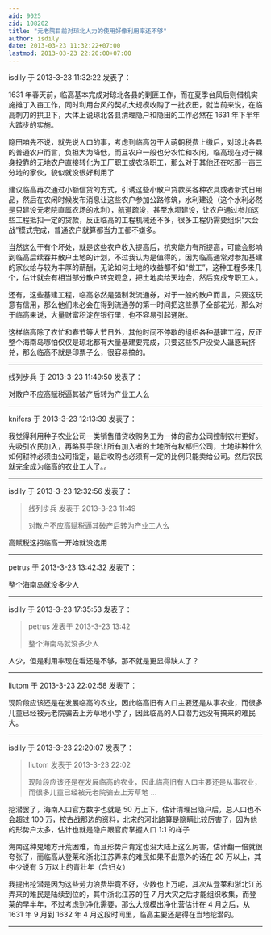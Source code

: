 ```yaml
---
aid: 9025
zid: 108202
title: "元老院目前对琼北人力的使用好像利用率还不够"
author: isdily
date: 2013-03-23 11:32:22+07:00
lastmod: 2013-03-23 22:20:00+07:00
---
```


isdily 于 2013-3-23 11:32:22 发表了：

1631 年春天前，临高基本完成对琼北各县的剿匪工作，而在夏季台风后则借机实施摊丁入亩工作，同时利用台风的契机大规模收购了一批农田，就当前来说，在临高刺刀的拱卫下，大体上说琼北各县清理隐户和隐田的工作必然在 1631 年下半年大踏步的实施。

隐田咱先不说，就先说人口的事，考虑到临高包干大萌朝税费上缴后，对琼北各县的普通农户而言，负担大为降低，而且农户一般也分农忙和农闲，临高现在对于裸身投靠的无地农户直接转化为工厂职工或农场职工，那么对于其他还在吃那一亩三分地的家伙，貌似就没很好利用了

建议临高再次通过小额信贷的方式，引诱这些小散户贷款买各种农具或者新式日用品，然后在农闲时候发布消息让这些农户参加公路修筑，水利建设（这个水利必然是只建设元老院直属农场的水利），航道疏浚，甚至水坝建设，让农户通过参加这些工程抵扣一定的贷款，反正临高的工程机械还不多，很多工程仍需要组织“大会战”模式完成，普通农户就算都当力工都不嫌多。

当然这么干有个坏处，就是这些农户收入提高后，抗灾能力有所提高，可能会影响到临高后续吞并散户土地的计划，不过我认为是值得的，因为临高通常对参加基建的家伙给与较为丰厚的薪酬，无论如何土地的收益都不如“做工”，这种工程多来几个，估计就会有相当部分散户转变观念，把土地卖给天地会，然后变成专职工人。

还有，这些基建工程，临高必然是强制发流通券，对于一般的散户而言，只要这玩意有信用，那么他们未必会在得到流通券的第一时间把这些票子全部花光，那么对于临高来说，大量财富积淀在银行里，也不容易引起通胀。

这样临高除了农忙和春节等大节日外，其他时间不停歇的组织各种基建工程，反正整个海南岛哪怕仅仅是琼北都有大量基建要完成，只要这些农户没受人蛊惑玩挤兑，那么临高不就是印票子么，很容易搞的。

---

线列步兵 于 2013-3-23 11:49:50 发表了：

对散户不应高赋税逼其破产后转为产业工人么

---

knifers 于 2013-3-23 12:13:39 发表了：

我觉得利用种子农业公司一类销售借贷收购务工为一体的官办公司控制农村更好。先吸引农民加入，再略耍手段让所有加入者的土地所有权都归公司，土地耕种什么如何耕种必须由公司指定，最后收购也必须有一定的比例只能卖给公司。然后农民就完全成为临高的农业工人了。。

---

isdily 于 2013-3-23 12:32:56 发表了：

> 线列步兵 发表于 2013-3-23 11:49
>
> 对散户不应高赋税逼其破产后转为产业工人么

高赋税这招临高一开始就没选用

---

petrus 于 2013-3-23 13:42:32 发表了：

整个海南岛就没多少人

---

isdily 于 2013-3-23 17:35:53 发表了：

> petrus 发表于 2013-3-23 13:42
>
> 整个海南岛就没多少人

人少，但是利用率现在看还是不够，那不就是更显得缺人了？

---

liutom 于 2013-3-23 22:02:58 发表了：

现阶段应该还是在发展临高的农业，因此临高旧有人口主要还是从事农业，而很多儿童已经被元老院骗去上芳草地小学了，因此临高的人口潜力远没有搞来的难民大。

---

isdily 于 2013-3-23 22:20:07 发表了：

> liutom 发表于 2013-3-23 22:02
>
> 现阶段应该还是在发展临高的农业，因此临高旧有人口主要还是从事农业，而很多儿童已经被元老院骗去上芳草地 ...

挖潜罢了，海南人口官方数字也就是 50 万上下，估计清理出隐户后，总人口也不会超过 100 万，按古战那边的资料，北宋的河北路算是隐瞒比较厉害了，因为他的形势户太多，估计也就是隐户跟官府掌握人口 1:1 的样子

海南这种鬼地方开荒困难，而且形势户肯定也没大陆上这么厉害，估计翻一倍就很夸张了，而临高从登莱和浙北江苏弄来的难民如果不出意外的话在 20 万以上，其中少说有 5 万以上的青壮年（含妇女）

我提出挖潜是因为这些劳力浪费毕竟不好，少数也上万呢，其次从登莱和浙北江苏弄来的难民是陆续到位的，其中浙北江苏的在 7 月大灾之后才能组织收集，而登莱的早半年，不过考虑到净化需要，那么大规模出净化营估计在 4 月之后，从 1631 年 9 月到 1632 年 4 月这段时间里，临高主要还是得在当地挖潜的。

---
